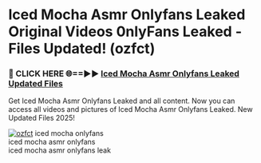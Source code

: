 # Iced Mocha Asmr Onlyfans Leaked Original Videos 0nlyFans Leaked - Files Updated! (ozfct)

<h3>🔴 CLICK HERE 🌐==►► <a href="https://tinyurl.com/3hn5wdd3" rel="nofollow">Iced Mocha Asmr Onlyfans Leaked Updated Files</a></h3>

Get Iced Mocha Asmr Onlyfans Leaked and all content. Now you can access all videos and pictures of Iced Mocha Asmr Onlyfans Leaked. New Updated Files 2025!

[![ozfct](https://i.imgur.com/4HnBqBT.gif)](https://tinyurl.com/3hn5wdd3)
iced mocha onlyfans<br>
iced mocha asmr onlyfans<br>
iced mocha asmr onlyfans leak